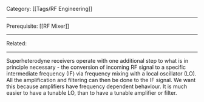 Category: [[Tags/RF Engineering]]
___
Prerequisite: [[RF Mixer]] 
___
Related: 
___
Superheterodyne receivers operate with one additional step to what is in principle necessary - the conversion of incoming RF signal to a specific intermediate frequency (IF) via frequency mixing with a local oscillator (LO). All the amplification and filtering can then be done to the IF signal. We want this because amplifiers have frequency dependent behaviour. It is much easier to have a tunable LO, than to have a tunable amplifier or filter. 